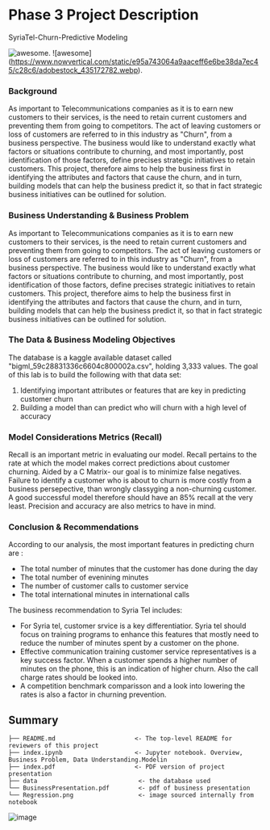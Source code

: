 # Phase 3 Project Description

SyriaTel-Churn-Predictive Modeling

![awesome](https://seeklogo.com/images/S/Syriatel-logo-37F5D97989-seeklogo.com.png). ![awesome] (https://www.nowvertical.com/static/e95a743064a9aaceff6e6be38da7ec45/c28c6/adobestock_435172782.webp).


### Background
As important to Telecommunications companies as it is to earn new customers to their services, is the need to retain current customers and preventing them from going to competitors. The act of leaving customers or loss of customers are referred to in this industry as "Churn", from a business perspective. The business would like to understand exactly what factors or situations contribute to churning, and most importantly, post identification of those factors, define precises strategic initiatives to retain customers. This project, therefore aims to help the business first in identifying the attributes and factors that cause the churn, and in turn, building models that can help the business predict it, so that in fact strategic business initiatives can be outlined for solution.

### Business Understanding & Business Problem
As important to Telecommunications companies as it is to earn new customers to their services, is the need to retain current customers and preventing them from going to competitors. The act of leaving customers or loss of customers are referred to in this industry as "Churn", from a business perspective. The business would like to understand exactly what factors or situations contribute to churning, and most importantly, post identification of those factors, define precises strategic initiatives to retain customers. This project, therefore aims to help the business first in identifying the attributes and factors that cause the churn, and in turn, building models that can help the business predict it, so that in fact strategic business initiatives can be outlined for solution.


### The Data & Business Modeling Objectives
The database is a kaggle available dataset called "bigml_59c28831336c6604c800002a.csv", holding 3,333 values. 
The goal of this lab is to build the following with that data set: 
1) Identifying important attributes or features that are key in predicting customer churn
2) Building a model than can predict who will churn with a high level of accuracy

### Model Considerations Metrics (Recall)

Recall is an important metric in evaluating our model. Recall pertains to the rate at which the model makes correct predictions about customer churning. Aided by a C Matrix- our goal is to minimize false negatives. Failure to identify a customer who is about to churn is more costly from a business persepective, than wrongly classyging a non-churning customer. A good successful model therefore should have an 85% recall at the very least. Precision and accuracy are also metrics to have in mind.

### Conclusion & Recommendations

According to our analysis, the most important features in predicting churn are :

* The total number of minutes that the customer has done during the day
* The total number of evenining minutes
* The number of customer calls to customer service
* The total international minutes in international calls

The business recommendation to Syria Tel includes:
* For Syria tel, customer srvice is a key differentiatior. Syria tel should focus on training programs to enhance this features that mostly need to reduce the number of minutes spent by a customer on the phone. 
* Effective communication training customer service representatives is a key success factor. When a customer spends a higher number of minutes on the phone, this is an indication of higher churn. Also the call charge rates should be looked into. 
* A competition benchmark comparisson and a look into lowering the rates is also a factor in churning prevention.


## Summary
```
├── README.md                      <- The top-level README for reviewers of this project
├── index.ipynb                    <- Jupyter notebook. Overview, Business Problem, Data Understanding.Modelin
├── index.pdf                      <- PDF version of project presentation
├── data                            <- the database used 
└── BusinessPresentation.pdf        <- pdf of business presentation
└── Regression.png                  <- image sourced internally from notebook
```
![image](https://user-images.githubusercontent.com/102439898/228536267-8d3f8926-d49f-4557-add4-8b517261c6cd.png)

